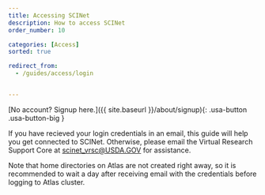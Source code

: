 ```yaml
---
title: Accessing SCINet
description: How to access SCINet
order_number: 10

categories: [Access]
sorted: true

redirect_from: 
  - /guides/access/login


---
```


[No account? Signup here.]({{ site.baseurl }}/about/signup){: .usa-button .usa-button-big }

If you have recieved your login credentials in an email, this guide will help you get connected to SCINet.  Otherwise, please email the Virtual Research Support Core at [scinet_vrsc@USDA.GOV](mailto:scinet_vrsc@USDA.GOV?subject=account%20access) for assistance.

Note that home directories on Atlas are not created right away, so it is recommended to wait a day after receiving email with the credentials before logging to Atlas cluster.
